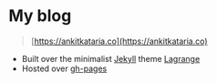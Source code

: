 # My blog

> [https://ankitkataria.co](https://ankitkataria.co)

- Built over the minimalist [Jekyll](https://jekyllrb.com/) theme [Lagrange](https://github.com/LeNPaul/Lagrange/)
- Hosted over [gh-pages](https://pages.github.com/)